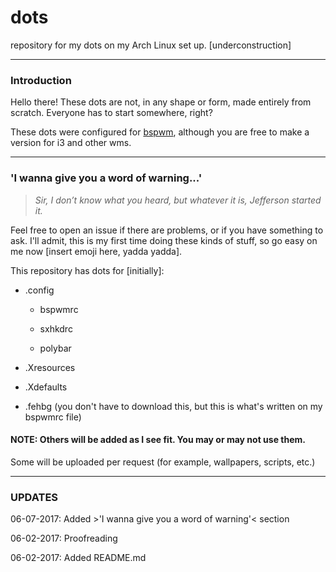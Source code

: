 # dots
repository for my dots on my Arch Linux set up. [underconstruction]

----
### Introduction
Hello there! These dots are not, in any shape or form, made entirely from scratch. Everyone has to start somewhere, right?

These dots were configured for [bspwm](https://github.com/baskerville/bspwm), although you are free to make a version for i3 and other wms.

----
### 'I wanna give you a word of warning...'
>_Sir, I don’t know what you heard, but whatever it is, Jefferson started it._

Feel free to open an issue if there are problems, or if you have something to ask. I'll admit, this is my first time doing these kinds of stuff, so go easy on me now [insert emoji here, yadda yadda].

This repository has dots for [initially]:

- .config

  - bspwmrc
  
  - sxhkdrc
  
  - polybar
  
  
- .Xresources

- .Xdefaults

- .fehbg (you don't have to download this, but this is what's written on my bspwmrc file)


#### NOTE: Others will be added as I see fit. You may or may not use them. 
Some will be uploaded per request (for example, wallpapers, scripts, etc.)

----
### UPDATES
06-07-2017: Added >'I wanna give you a word of warning'< section

06-02-2017: Proofreading

06-02-2017: Added README.md
